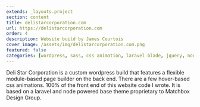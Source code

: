```yaml
---
extends: _layouts.project
section: content
title: delistarcorporation.com
url: https://delistarcorporation.com
order: 4
description: Website build by James Courtois
cover_image: /assets/img/delistarcorporation.com.png
featured: false
categories: [wordpress, sass, css animation, laravel blade, jquery, nodejs, composer]
---
```


Deli Star Corporation is a custom wordpress build that features a flexible module-based page builder on the back end. There are a few hover-based css animations. 100% of the front end of this website code I wrote. It is based on a laravel and node powered base theme proprietary to Matchbox Design Group.